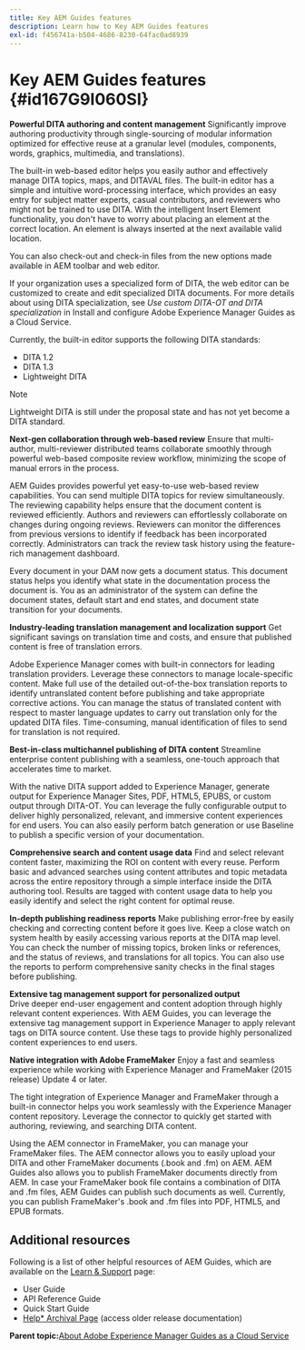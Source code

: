 ```yaml
---
title: Key AEM Guides features
description: Learn how to Key AEM Guides features
exl-id: f456741a-b504-4686-8230-64fac0ad8939
---
```

# Key AEM Guides features {#id167G9I060SI}

**Powerful DITA authoring and content management**
Significantly improve authoring productivity through single-sourcing of modular information optimized for effective reuse at a granular level \(modules, components, words, graphics, multimedia, and translations\).

The built-in web-based editor helps you easily author and effectively manage DITA topics, maps, and DITAVAL files. The built-in editor has a simple and intuitive word-processing interface, which provides an easy entry for subject matter experts, casual contributors, and reviewers who might not be trained to use DITA. With the intelligent Insert Element functionality, you don't have to worry about placing an element at the correct location. An element is always inserted at the next available valid location.

You can also check-out and check-in files from the new options made available in AEM toolbar and web editor.

If your organization uses a specialized form of DITA, the web editor can be customized to create and edit specialized DITA documents. For more details about using DITA specialization, see *Use custom DITA-OT and DITA specialization* in Install and configure Adobe Experience Manager Guides as a Cloud Service.

Currently, the built-in editor supports the following DITA standards:

* DITA 1.2
* DITA 1.3
* Lightweight DITA


>[!NOTE]
>
> Lightweight DITA is still under the proposal state and has not yet become a DITA standard.

**Next-gen collaboration through web-based review**
Ensure that multi-author, multi-reviewer distributed teams collaborate smoothly through powerful web-based composite review workflow, minimizing the scope of manual errors in the process.

AEM Guides provides powerful yet easy-to-use web-based review capabilities. You can send multiple DITA topics for review simultaneously. The reviewing capability helps ensure that the document content is reviewed efficiently. Authors and reviewers can effortlessly collaborate on changes during ongoing reviews. Reviewers can monitor the differences from previous versions to identify if feedback has been incorporated correctly. Administrators can track the review task history using the feature-rich management dashboard.

Every document in your DAM now gets a document status. This document status helps you identify what state in the documentation process the document is. You as an administrator of the system can define the document states, default start and end states, and document state transition for your documents.

**Industry-leading translation management and localization support**
Get significant savings on translation time and costs, and ensure that published content is free of translation errors.

Adobe Experience Manager comes with built-in connectors for leading translation providers. Leverage these connectors to manage locale-specific content. Make full use of the detailed out-of-the-box translation reports to identify untranslated content before publishing and take appropriate corrective actions. You can manage the status of translated content with respect to master language updates to carry out translation only for the updated DITA files. Time-consuming, manual identification of files to send for translation is not required.

**Best-in-class multichannel publishing of DITA content**
Streamline enterprise content publishing with a seamless, one-touch approach that accelerates time to market.

With the native DITA support added to Experience Manager, generate output for Experience Manager Sites, PDF, HTML5, EPUBS, or custom output through DITA-OT. You can leverage the fully configurable output to deliver highly personalized, relevant, and immersive content experiences for end users. You can also easily perform batch generation or use Baseline to publish a specific version of your documentation.

**Comprehensive search and content usage data**
Find and select relevant content faster, maximizing the ROI on content with every reuse. Perform basic and advanced searches using content attributes and topic metadata across the entire repository through a simple interface inside the DITA authoring tool. Results are tagged with content usage data to help you easily identify and select the right content for optimal reuse.

**In-depth publishing readiness reports**
Make publishing error-free by easily checking and correcting content before it goes live. Keep a close watch on system health by easily accessing various reports at the DITA map level. You can check the number of missing topics, broken links or references, and the status of reviews, and translations for all topics. You can also use the reports to perform comprehensive sanity checks in the final stages before publishing.

**Extensive tag management support for personalized output**   
Drive deeper end-user engagement and content adoption through highly relevant content experiences. With AEM Guides, you can leverage the extensive tag management support in Experience Manager to apply relevant tags on DITA source content. Use these tags to provide highly personalized content experiences to end users.

**Native integration with Adobe FrameMaker**
Enjoy a fast and seamless experience while working with Experience Manager and FrameMaker (2015 release) Update 4 or later.

The tight integration of Experience Manager and FrameMaker through a built-in connector helps you work seamlessly with the Experience Manager content repository. Leverage the connector to quickly get started with authoring, reviewing, and searching DITA content.

Using the AEM connector in FrameMaker, you can manage your FrameMaker files. The AEM connector allows you to easily upload your DITA and other FrameMaker documents (.book and .fm) on AEM. AEM Guides also allows you to publish FrameMaker documents directly from AEM. In case your FrameMaker book file contains a combination of DITA and .fm files, AEM Guides can publish such documents as well. Currently, you can publish FrameMaker's .book and .fm files into PDF, HTML5, and EPUB formats.

## Additional resources

Following is a list of other helpful resources of AEM Guides, which are available on the [Learn & Support](https://helpx.adobe.com/support/xml-documentation-for-experience-manager.html) page:

* User Guide
* API Reference Guide
* Quick Start Guide
* [Help* Archival Page](https://helpx.adobe.com/xml-documentation-for-experience-manager/archive.html) (access older release documentation)

**Parent topic:**[About Adobe Experience Manager Guides as a Cloud Service](intro.md)
